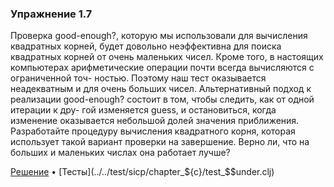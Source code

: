 ### Упражнение 1.7
Проверка good-enough?, которую мы использовали для вычисления квадратных корней, будет довольно неэффективна для поиска квадратных корней от очень маленьких чисел. Кроме того, в настоящих компьютерах арифметические операции почти всегда вычисляются с ограниченной точ- ностью. Поэтому наш тест оказывается неадекватным и для очень больших чисел. Альтернативный подход к реализации good-enough? состоит в том, чтобы следить, как от одной итерации к дру- гой изменяется guess, и остановиться, когда изменение оказывается небольшой долей значения приближения. Разработайте процедуру вычисления квадратного корня, которая использует такой вариант проверки на завершение. Верно ли, что на больших и маленьких числах она работает лучше?

[Решение](../../src/sicp/chapter_${c}/exercise_$$under.clj) • [Тесты](../../test/sicp/chapter_${c}/test_$$under.clj)
